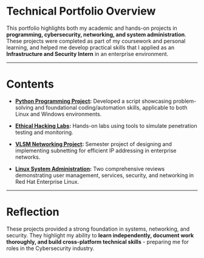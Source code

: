 # Technical Portfolio Overview

This portfolio highlights both my academic and hands-on projects in **programming, cybersecurity, networking, and system administration**.
These projects were completed as part of my coursework and personal learning, and helped me develop practical skills that I applied as an **Infrastructure and Security Intern** in an enterprise environment.

---

# Contents
- **[Python Programming Project](./python-project/):** Developed a script showcasing problem-solving and foundational coding/automation skills, applicable to both Linux and Windows environments.

- **[Ethical Hacking Labs](./ethical-hacking-labs/):** Hands-on labs using tools to simulate penetration testing and monitoring.

- **[VLSM Networking Project](./vlsm-project/):** Semester project of designing and implementing subnetting for efficient IP addressing in enterprise networks.

- **[Linux System Administration](./linux-admin/):** Two comprehensive reviews demonstrating user management, services, security, and networking in Red Hat Enterprise Linux.

---

# Reflection
These projects provided a strong foundation in systems, networking, and security. They highlight my ability to **learn independently, document work thoroughly, and build cross-platform technical skills** - preparing me for roles in the Cybersecurity industry.

